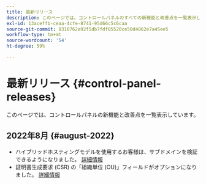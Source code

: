 ```yaml
---
title: 最新リリース
description: このページでは、コントロールパネルのすべての新機能と改善点を一覧表示しています。
exl-id: 13aceffb-ceaa-4cfe-8741-95d66c5c6caa
source-git-commit: 8310762a92f5db7fdf85520ce50d4862e7a45ee5
workflow-type: tm+mt
source-wordcount: '54'
ht-degree: 59%

---
```


# 最新リリース {#control-panel-releases}

このページでは、コントロールパネルの新機能と改善点を一覧表示しています。

## 2022年8月 {#august-2022}

* ハイブリッドホスティングモデルを使用するお客様は、サブドメインを検証できるようになりました。 [詳細情報](../subdomains-certificates/using/monitoring-subdomains.md)
* 証明書生成要求 (CSR) の「組織単位 (OU)」フィールドがオプションになりました。 [詳細情報](../subdomains-certificates/using/renewing-subdomain-certificate.md)
